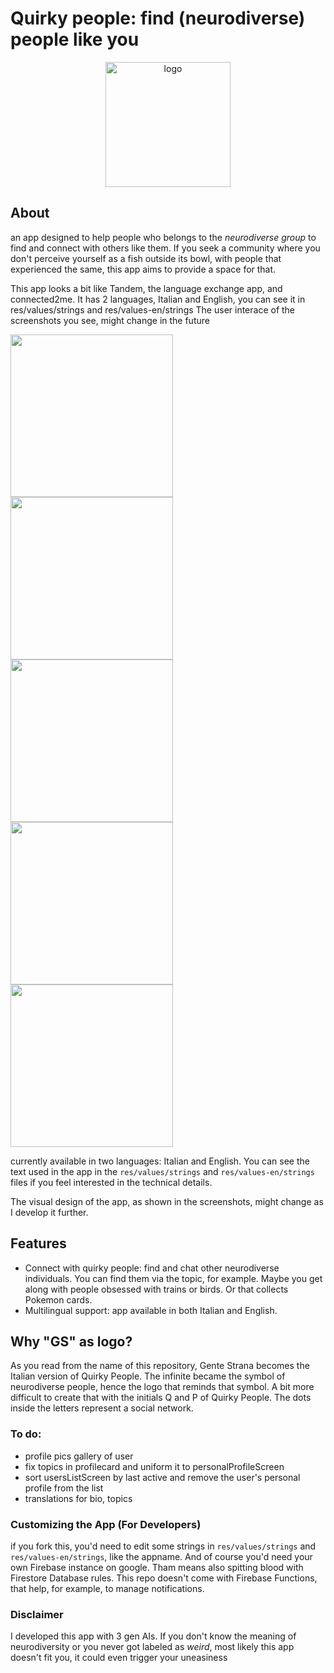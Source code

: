 # Quirky people: find (neurodiverse) people like you

<p align="center">
  <img src="https://github.com/user-attachments/assets/193152b0-4ec0-4826-9fcf-d0329ca88158" alt="logo" width="200">
</p align="center">

## About
an app designed to help people who belongs to the *neurodiverse group* to find and connect with others like them.  If you seek a community where you don't perceive yourself as a fish outside its bowl,  with people that experienced the same, this app aims to provide a space for that.

This app looks a bit like Tandem, the language exchange app, and connected2me. It has 2 languages, Italian and English, you can see it in res/values/strings and res/values-en/strings
The user interace of the screenshots you see, might change in the future

<img src="https://github.com/user-attachments/assets/f7acc2c4-1e26-43da-88e2-e8ca212334e7" width="260">

<img src="https://github.com/user-attachments/assets/8a58715d-c615-46df-a42f-c92b86663d71" width="260">

<img src="https://github.com/user-attachments/assets/c9e6e10d-30a6-499a-9c0d-be37e601412d" width="260">

<img src="https://github.com/user-attachments/assets/17f03c1b-22b4-44de-af3a-53289f0bc883" width="260">

<img src="https://github.com/user-attachments/assets/04dab90a-1fed-4c21-be00-bea102f3f630" width="260">

currently available in two languages: Italian and English. You can see the text used in the app in the ```res/values/strings``` and ```res/values-en/strings``` files if you feel interested in the technical details. 

The visual design of the app, as shown in the screenshots, might change as I develop it further. 

## Features
* Connect with quirky people:  find and chat other neurodiverse individuals. You can find them via the topic, for example. Maybe you get along with people obsessed with trains or birds. Or that collects Pokemon cards.
* Multilingual support: app available in both Italian and English.

## Why "GS" as logo?
As you read from the name of this repository, Gente Strana becomes the Italian version of Quirky People. The infinite became the symbol of neurodiverse people, hence the logo that reminds that symbol. A bit more difficult to create that with the initials Q and P of Quirky People. The dots inside the letters represent a social network. 
     

### To do:
- profile pics gallery of user
- fix topics in profilecard and uniform it to personalProfileScreen
- sort usersListScreen by last active and remove the user's personal profile from the list
- translations for bio, topics

### Customizing the App (For Developers)

if you fork this, you'd need to edit some strings in ```res/values/strings``` and ```res/values-en/strings```, like the appname. And of course you'd need your own Firebase instance on google. Tham means also spitting blood with Firestore Database rules.
This repo doesn't come with Firebase Functions, that help, for example, to manage notifications.


### Disclaimer
I developed this app with 3 gen AIs. 
If you don't know the meaning of neurodiversity or you never got labeled as *weird*, most likely this app doesn't fit you, it could even trigger your uneasiness 
